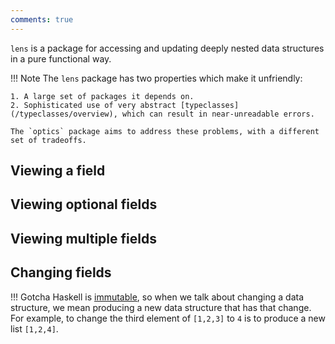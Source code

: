 ```yaml
---
comments: true
---
```




`lens` is a package for accessing and updating deeply nested data structures in a pure functional way.

!!! Note
    The `lens` package has two properties which make it unfriendly:

    1. A large set of packages it depends on.
    2. Sophisticated use of very abstract [typeclasses](/typeclasses/overview), which can result in near-unreadable errors.

    The `optics` package aims to address these problems, with a different set of tradeoffs.


## Viewing a field




## Viewing optional fields

## Viewing multiple fields

## Changing fields


!!! Gotcha
    Haskell is [immutable](/thinkingfunctionally/immutability), so when we talk about changing a data structure, we mean producing a new data structure that has that change. For example, to change the third element of `[1,2,3]` to `4` is to produce a new list `[1,2,4]`.